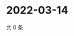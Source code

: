 # 2022-03-14

共 0 条

<!-- BEGIN WEIBO -->
<!-- 最后更新时间 Mon Mar 14 2022 04:15:18 GMT+0800 (China Standard Time) -->

<!-- END WEIBO -->

